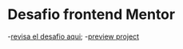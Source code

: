 # Desafio frontend Mentor
-[revisa el desafio aqui](https://www.frontendmentor.io/challenges/interactive-comments-section-iG1RugEG9/hub);
-[preview project](https://gleeful-mandazi-45aacc.netlify.app/)